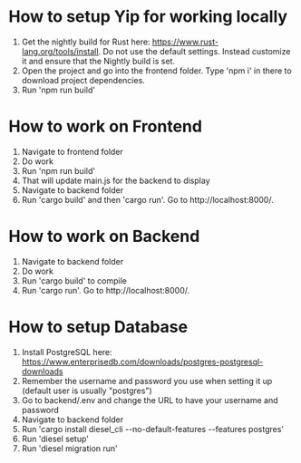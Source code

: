 <h1>How to setup Yip for working locally</h1>

1. Get the nightly build for Rust here: https://www.rust-lang.org/tools/install. Do not use the default settings. Instead customize it and ensure that the Nightly build is set.
2. Open the project and go into the frontend folder. Type 'npm i' in there to download project dependencies.
3. Run 'npm run build'

<h1>How to work on Frontend</h1>

1. Navigate to frontend folder
2. Do work
3. Run 'npm run build'
4. That will update main.js for the backend to display
5. Navigate to backend folder
6. Run 'cargo build' and then 'cargo run'. Go to http://localhost:8000/.

<h1>How to work on Backend</h1>

1. Navigate to backend folder
2. Do work
3. Run 'cargo build' to compile
4. Run 'cargo run'. Go to http://localhost:8000/.

<h1>How to setup Database</h1>

1. Install PostgreSQL here: https://www.enterprisedb.com/downloads/postgres-postgresql-downloads
2. Remember the username and password you use when setting it up (default user is usually "postgres")
3. Go to backend/.env and change the URL to have your username and password
4. Navigate to backend folder
5. Run 'cargo install diesel_cli --no-default-features --features postgres'
6. Run 'diesel setup'
7. Run 'diesel migration run'
